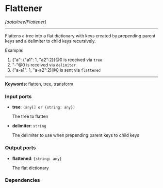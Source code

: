 # Flattener

_[data/tree/Flattener]_

---

Flattens a tree into a flat dictionary with keys created by prepending parent keys and a delimiter to child keys recursively.  
  
Example:  
  
1. {"a": {"a1": 1, "a2":2}}@0 is received via `tree`  
2. "-"@0 is received via `delimiter`  
3. {"a-a1": 1, "a-a2":2}@0 is sent via `flattened`  

---

__Keywords__: flatten, tree, transform

### Input ports

* __tree__: ` (any[] or {string: any}) `


    The tree to flatten  


* __delimiter__: ` string `


    The delimiter to use when prepending parent keys to child keys  

### Output ports

* __flattened__: ` {string: any} `


    The flat dictionary  

### Dependencies




